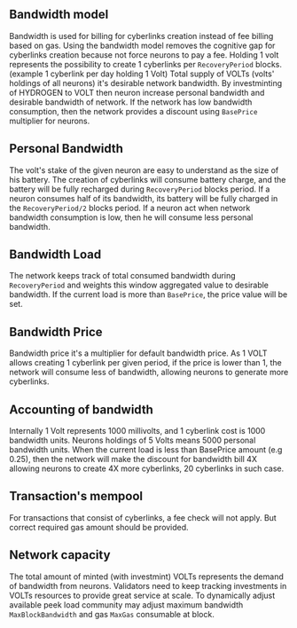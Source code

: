 ## Bandwidth model
Bandwidth is used for billing for cyberlinks creation instead of fee billing based on gas.
Using the bandwidth model removes the cognitive gap for cyberlinks creation because not force neurons to pay a fee.
Holding 1 volt represents the possibility to create 1 cyberlinks per ```RecoveryPeriod``` blocks. (example 1 cyberlink per day holding 1 Volt)
Total supply of VOLTs (volts' holdings of all neurons)  it's desirable network bandwidth. By investminting of HYDROGEN to VOLT then neuron increase personal bandwidth and desirable bandwidth of network.
If the network has low bandwidth consumption, then the network provides a discount using ```BasePrice``` multiplier for neurons.

## Personal Bandwidth
The volt's stake of the given neuron are easy to understand as the size of his battery.
The creation of cyberlinks will consume battery charge, and the battery will be fully recharged during ```RecoveryPeriod``` blocks period. If a neuron consumes half of its bandwidth, its battery will be fully charged in the ```RecoveryPeriod/2``` blocks period. If a neuron act when network bandwidth consumption is low, then he will consume less personal bandwidth.

## Bandwidth Load
The network keeps track of total consumed bandwidth during ```RecoveryPeriod``` and weights this window aggregated value to desirable bandwidth. If the current load is more than ```BasePrice```, the price value will be set.

## Bandwidth Price
Bandwidth price it's a multiplier for default bandwidth price. As 1 VOLT allows creating 1 cyberlink per given period, if the price is lower than 1, the network will consume less of bandwidth, allowing neurons to generate more cyberlinks.

## Accounting of bandwidth
Internally 1 Volt represents 1000 millivolts, and 1 cyberlink cost is 1000 bandwidth units. Neurons holdings of 5 Volts means 5000 personal bandwidth units. When the current load is less than BasePrice amount (e.g 0.25), then the network will make the discount for bandwidth bill 4X allowing neurons to create 4X more cyberlinks, 20 cyberlinks in such case.

## Transaction's mempool
For transactions that consist of cyberlinks, a fee check will not apply. But correct required gas amount should be provided.

## Network capacity
The total amount of minted (with investmint) VOLTs represents the demand of bandwidth from neurons. Validators need to keep tracking investments in VOLTs resources to provide great service at scale.
To dynamically adjust available peek load community may adjust maximum bandwidth ```MaxBlockBandwidth``` and gas ```MaxGas``` consumable at block.
